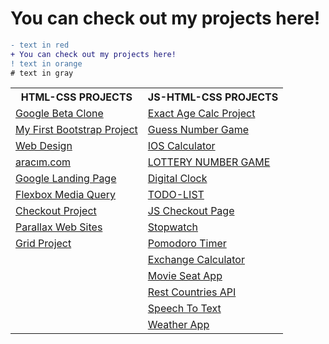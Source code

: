 # You can check out my projects here!
```diff
- text in red
+ You can check out my projects here!
! text in orange
# text in gray
```

<table >
  <tr>
      <th >HTML-CSS PROJECTS</th>
      <th>JS-HTML-CSS PROJECTS</th>  
  </tr>
  <tr>
    <td><a href="https://anthonyharold67.github.io/my-projects/google-beta98-clone/">Google Beta Clone</a></td>
    <td><a href="https://anthonyharold67.github.io/my-projects/exactAgeCalc/">Exact Age Calc Project</a></td>
  </tr>
  <tr>
    <td><a href="https://anthonyharold67.github.io/my-projects/my_first_bootstrap-project/">My First Bootstrap Project</a></td>
    <td><a href="https://anthonyharold67.github.io/my-projects/guessNumberGame/">Guess Number Game</a></td>
  </tr>
  <tr>
    <td><a href="https://anthonyharold67.github.io/my-projects/web_design/">Web Design</a></td>
    <td><a href="https://anthonyharold67.github.io/my-projects/iosCalculator/">IOS Calculator</a></td>
  </tr>
  <tr>
    <td><a href="https://anthonyharold67.github.io/my-projects/aracımcom_project/">aracım.com</a></td>
    <td><a href="https://anthonyharold67.github.io/my-projects/lotteryGame/">LOTTERY NUMBER GAME</a></td>
    
  </tr>
  <tr>
    <td><a href="https://anthonyharold67.github.io/my-projects/google-landing/">Google Landing Page</a></td>
    <td><a href="https://anthonyharold67.github.io/my-projects/digitalClock/">Digital Clock</a></td>
    
  </tr>
  <tr>
    <td><a href="https://anthonyharold67.github.io/my-projects/flexbox-mediaquery/">Flexbox Media Query</a></td>
    <td><a href="https://anthonyharold67.github.io/my-projects/todolist/">TODO-LIST</a></td>
  </tr>
  <tr>
    <td><a href="https://anthonyharold67.github.io/my-projects/checkout_project/">Checkout Project</a></td>
    <td><a href="https://anthonyharold67.github.io/my-projects/JSCheckoutPage/">JS Checkout Page</a></td>
  </tr>
  <tr>
    <td><a href="https://anthonyharold67.github.io/my-projects/parallax-web-sites/">Parallax Web Sites</a></td>
    <td><a href="https://anthonyharold67.github.io/my-projects/stopwatch/">Stopwatch</a></td>
  </tr>
  
  <tr>
    <td><a href="https://anthonyharold67.github.io/my-projects/grid-project/">Grid Project</a></td>
    <td><a href="https://anthonyharold67.github.io/my-projects/pomodoroTimer/">Pomodoro Timer</a></td>
  </tr>
  <tr>
    <td></td>
    <td><a href="https://anthonyharold67.github.io/my-projects/exchangeCalc/">Exchange Calculator</a></td>
    
  </tr>
  <tr>
    <td></td>
    <td><a href="https://anthonyharold67.github.io/my-projects/movieSeatApp/">Movie Seat App</a></td>
  </tr>
  <tr>
    <td></td>
    <td><a href="https://anthonyharold67.github.io/my-projects/restCountries/">Rest Countries API</a></td>
  </tr>
  <tr>
    <td></td>
    <td><a href="https://anthonyharold67.github.io/my-projects/speechToText/">Speech To Text</a></td>
  </tr>
  <tr>
    <td></td>
    <td><a href="https://anthonyharold67.github.io/my-projects/weatherApp/">Weather App</a></td>
  </tr>
    

</table>

